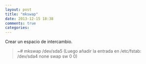 ```yaml
---
layout: post
title: "mkswap"
date: 2013-12-15 18:38
comments: true
categories: 
---
```

Crear un espacio de intercambio.

>~# mkswap /dev/sda5 (Luego añadir la entrada en /etc/fstab: /dev/sda4 none swap sw 0 0)

